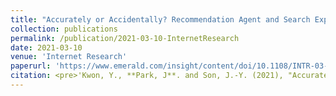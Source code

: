 ```yaml
---
title: "Accurately or Accidentally? Recommendation Agent and Search Experience in Over-the-top (OTT) Services"
collection: publications
permalink: /publication/2021-03-10-InternetResearch
date: 2021-03-10
venue: 'Internet Research'
paperurl: 'https://www.emerald.com/insight/content/doi/10.1108/INTR-03-2020-0127/full/html'
citation: <pre>'Kwon, Y., **Park, J**. and Son, J.-Y. (2021), "Accurately or Accidentally? Recommendation Agent and Search Experience in Over-the-top (OTT) Services", Internet Research, Vol. 31 No. 2, pp. 562-586.'</pre>
---
```


